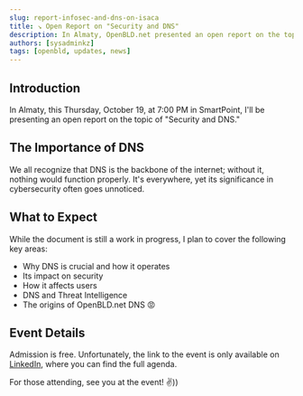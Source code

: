 ```yaml
---
slug: report-infosec-and-dns-on-isaca
title: ↘ Open Report on "Security and DNS"
description: In Almaty, OpenBLD.net presented an open report on the topic of "Security and DNS."
authors: [sysadminkz]
tags: [openbld, updates, news]
---
```


## Introduction
In Almaty, this Thursday, October 19, at 7:00 PM in SmartPoint, I'll be presenting an open report on the topic of "Security and DNS."

## The Importance of DNS
We all recognize that DNS is the backbone of the internet; without it, nothing would function properly. It's everywhere, yet its significance in cybersecurity often goes unnoticed.

## What to Expect
While the document is still a work in progress, I plan to cover the following key areas:

- Why DNS is crucial and how it operates
- Its impact on security
- How it affects users
- DNS and Threat Intelligence
- The origins of OpenBLD.net DNS 😡

## Event Details
Admission is free. Unfortunately, the link to the event is only available on [LinkedIn](https://www.linkedin.com/posts/isaca-astana-chapter_isaca-astana-chapter-%D0%BF%D1%80%D0%B8%D0%B3%D0%BB%D0%B0%D1%88%D0%B0%D0%B5%D1%82-%D0%B2%D0%B0%D1%81-%D0%BD%D0%B0-%D0%B4%D1%80%D1%83%D0%B6%D0%B5%D1%81%D0%BA%D1%83%D1%8E-activity-7115571005124689920-3_n_/?originalSubdomain=ru), where you can find the full agenda.

For those attending, see you at the event! ✌️))
